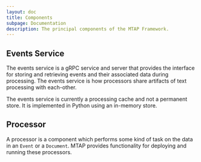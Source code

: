 ```yaml
---
layout: doc
title: Components
subpage: Documentation
description: The principal components of the MTAP Framework.
---
```


## Events Service

The events service is a gRPC service and server that provides the interface for
storing and retrieving events and their associated data during processing. The
events service is how processors share artifacts of text processing with
each-other.

The events service is currently a processing cache and not a permanent store.
It is implemented in Python using an in-memory store.

## Processor

A processor is a component which performs some kind of task on the data in an
 ``Event`` or a ``Document``. MTAP provides functionality for deploying and
 running these processors.
